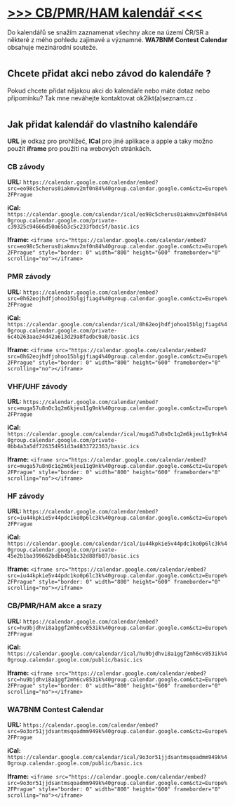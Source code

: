 # [>>> CB/PMR/HAM kalendář <<<](https://calendar.google.com/calendar/embed?src=hu9bjdhvi8a1ggf2mh6cv853ik%40group.calendar.google.com&src=iu44kpkie5v44pdc1ko0p6lc3k%40group.calendar.google.com&src=muga57u8n0c1q2m6kjeu11g9nk%40group.calendar.google.com&src=0h62eojhdfjohoo15blgjfiag4%40group.calendar.google.com&src=eo98c5cherus0iakmvv2mf0n84%40group.calendar.google.com&src=9o3or51jjdsantmsqoadmm949k%40group.calendar.google.com&ctz=Europe%2FPrague)

Do kalendářů se snažím zaznamenat všechny akce na území ČR/SR a některé z mého pohledu zajimavé a významné. **WA7BNM Contest Calendar** obsahuje mezinárodní souteže.
#

## Chcete přidat akci nebo závod do kalendáře ?
Pokud chcete přidat nějakou akci do kalendáře nebo máte dotaz nebo připomínku? Tak mne neváhejte kontaktovat ok2ikt(a)seznam.cz .

#

##  Jak přidat kalendář do vlastního kalendáře

**URL** je odkaz pro prohlížeč, **ICal** pro jiné aplikace a apple a taky možno použít **iframe** pro použití na webových stránkách.

### CB závody
**URL:** ```https://calendar.google.com/calendar/embed?src=eo98c5cherus0iakmvv2mf0n84%40group.calendar.google.com&ctz=Europe%2FPrague```

**iCal:** ```https://calendar.google.com/calendar/ical/eo98c5cherus0iakmvv2mf0n84%40group.calendar.google.com/private-c39325c94666d50a65b3c5c233fbdc5f/basic.ics```

**Iframe:** ```<iframe src="https://calendar.google.com/calendar/embed?src=eo98c5cherus0iakmvv2mf0n84%40group.calendar.google.com&ctz=Europe%2FPrague" style="border: 0" width="800" height="600" frameborder="0" scrolling="no"></iframe>```

### PMR závody

**URL:** ```https://calendar.google.com/calendar/embed?src=0h62eojhdfjohoo15blgjfiag4%40group.calendar.google.com&ctz=Europe%2FPrague```

**iCal:** ```https://calendar.google.com/calendar/ical/0h62eojhdfjohoo15blgjfiag4%40group.calendar.google.com/private-6c4b263aae34d42a613d29a8fadbc9a8/basic.ics```

**Iframe:** ```<iframe src="https://calendar.google.com/calendar/embed?src=0h62eojhdfjohoo15blgjfiag4%40group.calendar.google.com&ctz=Europe%2FPrague" style="border: 0" width="800" height="600" frameborder="0" scrolling="no"></iframe>```

### VHF/UHF závody

**URL:** ```https://calendar.google.com/calendar/embed?src=muga57u8n0c1q2m6kjeu11g9nk%40group.calendar.google.com&ctz=Europe%2FPrague```

**iCal:** ```https://calendar.google.com/calendar/ical/muga57u8n0c1q2m6kjeu11g9nk%40group.calendar.google.com/private-0bb4a3a5df726354951d3a4833722363/basic.ics```

**Iframe:** ```<iframe src="https://calendar.google.com/calendar/embed?src=muga57u8n0c1q2m6kjeu11g9nk%40group.calendar.google.com&ctz=Europe%2FPrague" style="border: 0" width="800" height="600" frameborder="0" scrolling="no"></iframe>```

### HF závody

**URL:** ```https://calendar.google.com/calendar/embed?src=iu44kpkie5v44pdc1ko0p6lc3k%40group.calendar.google.com&ctz=Europe%2FPrague```

**iCal:** ```https://calendar.google.com/calendar/ical/iu44kpkie5v44pdc1ko0p6lc3k%40group.calendar.google.com/private-45e2b1ba399662bdbb45b1c32d88fb07/basic.ics```

**Iframe:** ```<iframe src="https://calendar.google.com/calendar/embed?src=iu44kpkie5v44pdc1ko0p6lc3k%40group.calendar.google.com&ctz=Europe%2FPrague" style="border: 0" width="800" height="600" frameborder="0" scrolling="no"></iframe>```

### CB/PMR/HAM akce a srazy

**URL:** ```https://calendar.google.com/calendar/embed?src=hu9bjdhvi8a1ggf2mh6cv853ik%40group.calendar.google.com&ctz=Europe%2FPrague```

**iCal:** ```https://calendar.google.com/calendar/ical/hu9bjdhvi8a1ggf2mh6cv853ik%40group.calendar.google.com/public/basic.ics```

**Iframe:** ```<iframe src="https://calendar.google.com/calendar/embed?src=hu9bjdhvi8a1ggf2mh6cv853ik%40group.calendar.google.com&ctz=Europe%2FPrague" style="border: 0" width="800" height="600" frameborder="0" scrolling="no"></iframe>```

### WA7BNM Contest Calendar

**URL:** ```https://calendar.google.com/calendar/embed?src=9o3or51jjdsantmsqoadmm949k%40group.calendar.google.com&ctz=Europe%2FPrague```

**iCal:** ```https://calendar.google.com/calendar/ical/9o3or51jjdsantmsqoadmm949k%40group.calendar.google.com/public/basic.ics```

**Iframe:** ```<iframe src="https://calendar.google.com/calendar/embed?src=9o3or51jjdsantmsqoadmm949k%40group.calendar.google.com&ctz=Europe%2FPrague" style="border: 0" width="800" height="600" frameborder="0" scrolling="no"></iframe>```

